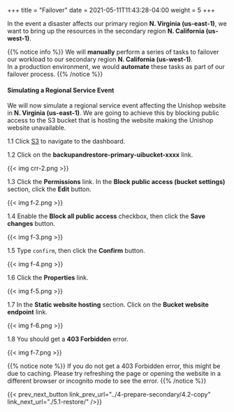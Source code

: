 +++
title = "Failover"
date =  2021-05-11T11:43:28-04:00
weight = 5
+++

In the event a disaster affects our primary region **N. Virginia (us-east-1)**, we want to bring up the resources in the secondary region **N. California (us-west-1)**.

{{% notice info %}}
We will **manually** perform a series of tasks to failover our workload to our secondary region **N. California (us-west-1)**.  
In a production environment, we would **automate** these tasks as part of our failover process.
{{% /notice %}}


#### Simulating a Regional Service Event

We will now simulate a regional service event affecting the Unishop website in **N. Virginia (us-east-1)**.  We are going to achieve this by blocking public access to the S3 bucket that is hosting the website making the Unishop website unavailable.

1.1 Click [S3](https://console.aws.amazon.com/s3/home?region=us-east-1#/) to navigate to the dashboard.

1.2 Click on the **backupandrestore-primary-uibucket-xxxx** link.

{{< img crr-2.png >}}

1.3 Click the **Permissions** link. In the **Block public access (bucket settings)** section, click the **Edit** button.

{{< img f-2.png >}}

1.4 Enable the **Block all public access** checkbox, then click the **Save changes** button.

{{< img f-3.png >}}

1.5 Type `confirm`, then click the **Confirm** button.

{{< img f-4.png >}}

1.6 Click the **Properties** link.  

{{< img f-5.png >}}

1.7 In the **Static website hosting** section.  Click on the **Bucket website endpoint** link.

{{< img f-6.png >}}

1.8  You should get a **403 Forbidden** error.

{{< img f-7.png >}}

{{% notice note %}}
If you do not get a 403 Forbidden error, this might be due to caching.  Please try refreshing the page or opening the website in a different browser or incognito mode to see the error.
{{% /notice  %}}

{{< prev_next_button link_prev_url="../4-prepare-secondary/4.2-copy" link_next_url="./5.1-restore/" />}}

